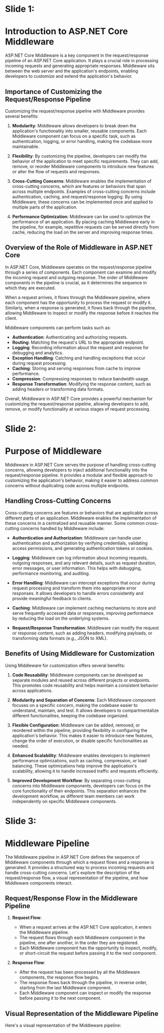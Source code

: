 # Slide 1:
# Introduction to ASP.NET Core Middleware

ASP.NET Core Middleware is a key component in the request/response pipeline of an ASP.NET Core application. It plays a crucial role in processing incoming requests and generating appropriate responses. Middleware sits between the web server and the application's endpoints, enabling developers to customize and extend the application's behavior.

## Importance of Customizing the Request/Response Pipeline

Customizing the request/response pipeline with Middleware provides several benefits:

1. **Modularity**: Middleware allows developers to break down the application's functionality into smaller, reusable components. Each Middleware component can focus on a specific task, such as authentication, logging, or error handling, making the codebase more maintainable.

2. **Flexibility**: By customizing the pipeline, developers can modify the behavior of the application to meet specific requirements. They can add, remove, or reorder Middleware components to introduce new features or alter the flow of requests and responses.

3. **Cross-Cutting Concerns**: Middleware enables the implementation of cross-cutting concerns, which are features or behaviors that span across multiple endpoints. Examples of cross-cutting concerns include authentication, caching, and request/response logging. By using Middleware, these concerns can be implemented once and applied to multiple parts of the application.

4. **Performance Optimization**: Middleware can be used to optimize the performance of an application. By placing caching Middleware early in the pipeline, for example, repetitive requests can be served directly from cache, reducing the load on the server and improving response times.

## Overview of the Role of Middleware in ASP.NET Core

In ASP.NET Core, Middleware operates on the request/response pipeline through a series of components. Each component can examine and modify the incoming request and outgoing response. The order of Middleware components in the pipeline is crucial, as it determines the sequence in which they are executed.

When a request arrives, it flows through the Middleware pipeline, where each component has the opportunity to process the request or modify it. Similarly, when a response is generated, it flows back through the pipeline, allowing Middleware to inspect or modify the response before it reaches the client.

Middleware components can perform tasks such as:

- **Authentication**: Authenticating and authorizing requests.
- **Routing**: Matching the request's URL to the appropriate endpoint.
- **Logging**: Recording information about the request and response for debugging and analytics.
- **Exception Handling**: Catching and handling exceptions that occur during request processing.
- **Caching**: Storing and serving responses from cache to improve performance.
- **Compression**: Compressing responses to reduce bandwidth usage.
- **Response Transformation**: Modifying the response content, such as adding headers or transforming data formats.

Overall, Middleware in ASP.NET Core provides a powerful mechanism for customizing the request/response pipeline, allowing developers to add, remove, or modify functionality at various stages of request processing.

# Slide 2:

# Purpose of Middleware

Middleware in ASP.NET Core serves the purpose of handling cross-cutting concerns, allowing developers to inject additional functionality into the request/response pipeline. It provides a modular and flexible approach to customizing the application's behavior, making it easier to address common concerns without duplicating code across multiple endpoints.

## Handling Cross-Cutting Concerns

Cross-cutting concerns are features or behaviors that are applicable across different parts of an application. Middleware enables the implementation of these concerns in a centralized and reusable manner. Some common cross-cutting concerns handled by Middleware include:

- **Authentication and Authorization**: Middleware can handle user authentication and authorization by verifying credentials, validating access permissions, and generating authentication tokens or cookies.

- **Logging**: Middleware can log information about incoming requests, outgoing responses, and any relevant details, such as request duration, error messages, or user information. This helps with debugging, performance monitoring, and auditing.

- **Error Handling**: Middleware can intercept exceptions that occur during request processing and transform them into appropriate error responses. It allows developers to handle errors consistently and provide meaningful feedback to clients.

- **Caching**: Middleware can implement caching mechanisms to store and serve frequently accessed data or responses, improving performance by reducing the load on the underlying systems.

- **Request/Response Transformation**: Middleware can modify the request or response content, such as adding headers, modifying payloads, or transforming data formats (e.g., JSON to XML).

## Benefits of Using Middleware for Customization

Using Middleware for customization offers several benefits:

1. **Code Reusability**: Middleware components can be developed as separate modules and reused across different projects or endpoints. This promotes code reusability and helps maintain a consistent behavior across applications.

2. **Modularity and Separation of Concerns**: Each Middleware component focuses on a specific concern, making the codebase easier to understand, maintain, and test. It allows developers to compartmentalize different functionalities, keeping the codebase organized.

3. **Flexible Configuration**: Middleware can be added, removed, or reordered within the pipeline, providing flexibility in configuring the application's behavior. This makes it easier to introduce new features, change the order of execution, or disable specific functionalities as needed.

4. **Enhanced Scalability**: Middleware enables developers to implement performance optimizations, such as caching, compression, or load balancing. These optimizations help improve the application's scalability, allowing it to handle increased traffic and requests efficiently.

5. **Improved Development Workflow**: By separating cross-cutting concerns into Middleware components, developers can focus on the core functionality of their endpoints. This separation enhances the development workflow, as different team members can work independently on specific Middleware components.

# Slide 3:
# Middleware Pipeline

The Middleware pipeline in ASP.NET Core defines the sequence of Middleware components through which a request flows and a response is generated. It provides a structured way to process incoming requests and handle cross-cutting concerns. Let's explore the description of the request/response flow, a visual representation of the pipeline, and how Middleware components interact.

## Request/Response Flow in the Middleware Pipeline

1. **Request Flow**:
   - When a request arrives at the ASP.NET Core application, it enters the Middleware pipeline.
   - The request flows through each Middleware component in the pipeline, one after another, in the order they are registered.
   - Each Middleware component has the opportunity to inspect, modify, or short-circuit the request before passing it to the next component.

2. **Response Flow**:
   - After the request has been processed by all the Middleware components, the response flow begins.
   - The response flows back through the pipeline, in reverse order, starting from the last Middleware component.
   - Each Middleware component can inspect or modify the response before passing it to the next component.

## Visual Representation of the Middleware Pipeline

Here's a visual representation of the Middleware pipeline:


